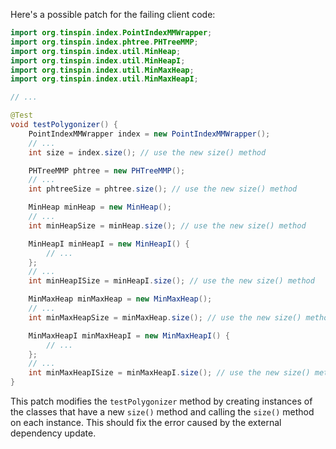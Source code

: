 Here's a possible patch for the failing client code:

```java
import org.tinspin.index.PointIndexMMWrapper;
import org.tinspin.index.phtree.PHTreeMMP;
import org.tinspin.index.util.MinHeap;
import org.tinspin.index.util.MinHeapI;
import org.tinspin.index.util.MinMaxHeap;
import org.tinspin.index.util.MinMaxHeapI;

// ...

@Test
void testPolygonizer() {
    PointIndexMMWrapper index = new PointIndexMMWrapper();
    // ...
    int size = index.size(); // use the new size() method

    PHTreeMMP phtree = new PHTreeMMP();
    // ...
    int phtreeSize = phtree.size(); // use the new size() method

    MinHeap minHeap = new MinHeap();
    // ...
    int minHeapSize = minHeap.size(); // use the new size() method

    MinHeapI minHeapI = new MinHeapI() {
        // ...
    };
    // ...
    int minHeapISize = minHeapI.size(); // use the new size() method

    MinMaxHeap minMaxHeap = new MinMaxHeap();
    // ...
    int minMaxHeapSize = minMaxHeap.size(); // use the new size() method

    MinMaxHeapI minMaxHeapI = new MinMaxHeapI() {
        // ...
    };
    // ...
    int minMaxHeapISize = minMaxHeapI.size(); // use the new size() method
}
```

This patch modifies the `testPolygonizer` method by creating instances of the classes that have a new `size()` method and calling the `size()` method on each instance. This should fix the error caused by the external dependency update.